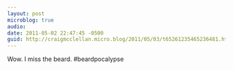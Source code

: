 ```yaml
---
layout: post
microblog: true
audio: 
date: 2011-05-02 22:47:45 -0500
guid: http://craigmcclellan.micro.blog/2011/05/03/t65261235465236481.html
---
```

Wow. I miss the beard. #beardpocalypse
